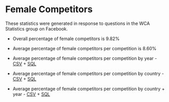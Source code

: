 # Female Competitors

These statistics were generated in response to questions in the WCA Statistics group on Facebook.

- Overall percentage of female competitors is 9.82%

- Average percentage of female competitors per competition is 8.60%

- Average percentage of female competitors per competition by year - [CSV](../data/females/pct_female_by_year.csv) + [SQL](../sql/females/female_percentages.sql)

- Average percentage of female competitors per competition by country - [CSV](../data/females/pct_female_by_country.csv) + [SQL](../sql/females/female_percentages.sql)

- Average percentage of female competitors per competition by country + year - [CSV](../data/females/pct_female_by_country_year.csv) + [SQL](../sql/females/female_percentages.sql)

